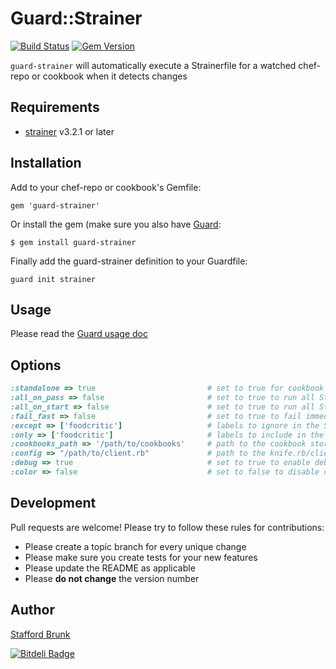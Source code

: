 # Guard::Strainer
[![Build Status](https://travis-ci.org/wingrunr21/guard-strainer.png)](https://travis-ci.org/wingrunr21/guard-strainer) [![Gem Version](https://badge.fury.io/rb/guard-strainer.png)](http://badge.fury.io/rb/guard-strainer)

```guard-strainer``` will automatically execute a Strainerfile for a watched chef-repo or cookbook when it detects changes

## Requirements
* [strainer](https://github.com/customink/strainer) v3.2.1 or later

## Installation

Add to your chef-repo or cookbook's Gemfile:

    gem 'guard-strainer'

Or install the gem (make sure you also have [Guard](https://github.com/guard/guard):

    $ gem install guard-strainer

Finally add the guard-strainer definition to your Guardfile:

    guard init strainer

## Usage
Please read the [Guard usage doc](http://github.com/guard/guard#readme)

## Options

```ruby
:standalone => true                         # set to true for cookbook operation. Default false.
:all_on_pass => false                       # set to true to run all Strainerfiles on pass. Default true.
:all_on_start => false                      # set to true to run all Strainerfiles on start. Default true.
:fail_fast => false                         # set to true to fail immediately upon any non-zero exit code. Default true.
:except => ['foodcritic']                   # labels to ignore in the Strainerfiles
:only => ['foodcritic']                     # labels to include in the Strainerfiles
:cookbooks_path => '/path/to/cookbooks'     # path to the cookbook store
:config => "/path/to/client.rb"             # path to the knife.rb/client.rb config
:debug => true                              # set to true to enable debugging log output. Default false.
:color => false                             # set to false to disable colored output. Default is true
```

## Development

Pull requests are welcome! Please try to follow these rules for contributions:

* Please create a topic branch for every unique change
* Please make sure you create tests for your new features
* Please update the README as applicable
* Please **do not change** the version number

## Author
[Stafford Brunk](https://github.com/wingrunr21)


[![Bitdeli Badge](https://d2weczhvl823v0.cloudfront.net/wingrunr21/guard-strainer/trend.png)](https://bitdeli.com/free "Bitdeli Badge")

